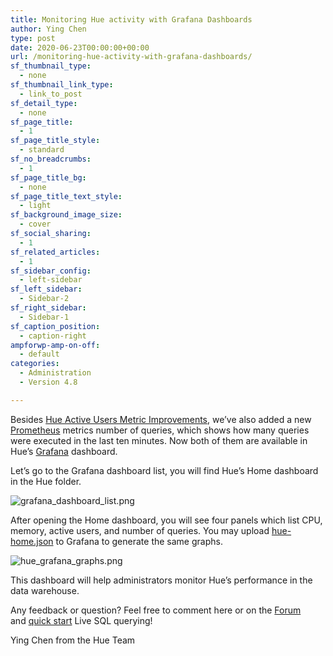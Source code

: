 ```yaml
---
title: Monitoring Hue activity with Grafana Dashboards
author: Ying Chen
type: post
date: 2020-06-23T00:00:00+00:00
url: /monitoring-hue-activity-with-grafana-dashboards/
sf_thumbnail_type:
  - none
sf_thumbnail_link_type:
  - link_to_post
sf_detail_type:
  - none
sf_page_title:
  - 1
sf_page_title_style:
  - standard
sf_no_breadcrumbs:
  - 1
sf_page_title_bg:
  - none
sf_page_title_text_style:
  - light
sf_background_image_size:
  - cover
sf_social_sharing:
  - 1
sf_related_articles:
  - 1
sf_sidebar_config:
  - left-sidebar
sf_left_sidebar:
  - Sidebar-2
sf_right_sidebar:
  - Sidebar-1
sf_caption_position:
  - caption-right
ampforwp-amp-on-off:
  - default
categories:
  - Administration
  - Version 4.8

---
```


Besides [Hue Active Users Metric Improvements](https://gethue.com/hue-active-users-metric-improvements/), we’ve also added a new [Prometheus](https://prometheus.io/) metrics number of queries, which shows how many queries were executed in the last ten minutes. Now both of them are available in Hue’s <a href="https://grafana.com/">Grafana</a> dashboard.

Let’s go to the Grafana dashboard list, you will find Hue’s Home dashboard in the Hue folder.

![grafana_dashboard_list.png](https://cdn.gethue.com/uploads/2020/06/grafana_dashboard_list.png)

After opening the Home dashboard, you will see four panels which list CPU, memory, active users, and number of queries. You may upload [hue-home.json](https://github.com/cloudera/hue/blob/master/tools/kubernetes/grafana/hue-home.json) to Grafana to generate the same graphs.

![hue_grafana_graphs.png](https://cdn.gethue.com/uploads/2020/06/hue_grafana_graphs.png)

This dashboard will help administrators monitor Hue’s performance in the data warehouse.

Any feedback or question? Feel free to comment here or on the [Forum](https://discourse.gethue.com/) and [quick start](https://docs.gethue.com/quickstart/) Live SQL querying!

Ying Chen from the Hue Team


